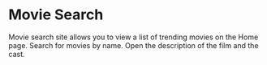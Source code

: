 # Movie Search

Movie search site allows you to view a list of trending movies on the Home page. Search for movies by name. Open the description of the film and the cast.